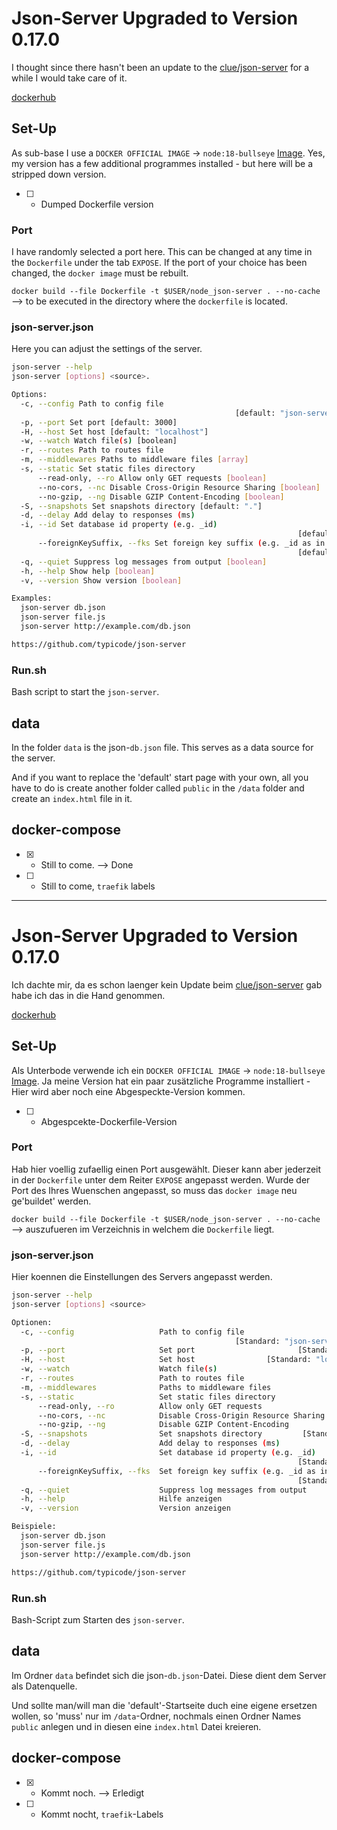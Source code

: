 # Json-Server Upgraded to Version 0.17.0

I thought since there hasn't been an update to the [clue/json-server](https://hub.docker.com/r/clue/json-server/) for a while I would take care of it.

[dockerhub](https://hub.docker.com/r/todesl33ter/json-server)

## Set-Up

As sub-base I use a `DOCKER OFFICIAL IMAGE` -> `node:18-bullseye` [Image](https://hub.docker.com/_/node/). Yes, my version has a few additional programmes installed - but here will be a stripped down version.

- [ ] - Dumped Dockerfile version

### Port

I have randomly selected a port here. This can be changed at any time in the `Dockerfile` under the tab `EXPOSE`. If the port of your choice has been changed, the `docker image` must be rebuilt.

`docker build --file Dockerfile -t $USER/node_json-server . --no-cache` --> to be executed in the directory where the `dockerfile` is located.

### json-server.json

Here you can adjust the settings of the server.

```bash
json-server --help
json-server [options] <source>.

Options:
  -c, --config Path to config file
                                                  [default: "json-server.json"]
  -p, --port Set port [default: 3000]
  -H, --host Set host [default: "localhost"]
  -w, --watch Watch file(s) [boolean]
  -r, --routes Path to routes file
  -m, --middlewares Paths to middleware files [array]
  -s, --static Set static files directory
      --read-only, --ro Allow only GET requests [boolean]
      --no-cors, --nc Disable Cross-Origin Resource Sharing [boolean]
      --no-gzip, --ng Disable GZIP Content-Encoding [boolean]
  -S, --snapshots Set snapshots directory [default: "."]
  -d, --delay Add delay to responses (ms)
  -i, --id Set database id property (e.g. _id)
                                                                [default: "id"]
      --foreignKeySuffix, --fks Set foreign key suffix (e.g. _id as in post_id)
                                                                [default: "id"]
  -q, --quiet Suppress log messages from output [boolean]
  -h, --help Show help [boolean]
  -v, --version Show version [boolean]

Examples:
  json-server db.json
  json-server file.js
  json-server http://example.com/db.json

https://github.com/typicode/json-server
```

### Run.sh

Bash script to start the `json-server`.

## data

In the folder `data` is the json-`db.json` file. This serves as a data source for the server.

And if you want to replace the 'default' start page with your own, all you have to do is create another folder called `public` in the `/data` folder and create an `index.html` file in it.

## docker-compose

- [x] - Still to come. --> Done
- [ ] - Still to come, `traefik` labels

------------------

# Json-Server Upgraded to Version 0.17.0

Ich dachte mir, da es schon laenger kein Update beim [clue/json-server](https://hub.docker.com/r/clue/json-server/) gab habe ich das in die Hand genommen.

[dockerhub](https://hub.docker.com/r/todesl33ter/json-server)

## Set-Up

Als Unterbode verwende ich ein `DOCKER OFFICIAL IMAGE` -> `node:18-bullseye` [Image](https://hub.docker.com/_/node/). Ja meine Version hat ein paar zusätzliche Programme installiert - Hier wird aber noch eine Abgespeckte-Version kommen.

- [ ] - Abgespcekte-Dockerfile-Version

### Port

Hab hier voellig zufaellig einen Port ausgewählt. Dieser kann aber jederzeit in der `Dockerfile` unter dem Reiter `EXPOSE` angepasst werden. Wurde der Port des Ihres Wuenschen angepasst, so muss das `docker image` neu ge'buildet' werden.

`docker build --file Dockerfile -t $USER/node_json-server . --no-cache` --> auszufueren im Verzeichnis in welchem die `Dockerfile` liegt.

### json-server.json

Hier koennen die Einstellungen des Servers angepasst werden.

```bash
json-server --help
json-server [options] <source>

Optionen:
  -c, --config                   Path to config file
                                                  [Standard: "json-server.json"]
  -p, --port                     Set port                       [Standard: 3000]
  -H, --host                     Set host                [Standard: "localhost"]
  -w, --watch                    Watch file(s)                         [boolean]
  -r, --routes                   Path to routes file
  -m, --middlewares              Paths to middleware files               [array]
  -s, --static                   Set static files directory
      --read-only, --ro          Allow only GET requests               [boolean]
      --no-cors, --nc            Disable Cross-Origin Resource Sharing [boolean]
      --no-gzip, --ng            Disable GZIP Content-Encoding         [boolean]
  -S, --snapshots                Set snapshots directory         [Standard: "."]
  -d, --delay                    Add delay to responses (ms)
  -i, --id                       Set database id property (e.g. _id)
                                                                [Standard: "id"]
      --foreignKeySuffix, --fks  Set foreign key suffix (e.g. _id as in post_id)
                                                                [Standard: "Id"]
  -q, --quiet                    Suppress log messages from output     [boolean]
  -h, --help                     Hilfe anzeigen                        [boolean]
  -v, --version                  Version anzeigen                      [boolean]

Beispiele:
  json-server db.json
  json-server file.js
  json-server http://example.com/db.json

https://github.com/typicode/json-server
```

### Run.sh

Bash-Script zum Starten des `json-server`.

## data

Im Ordner `data` befindet sich die json-`db.json`-Datei. Diese dient dem Server als Datenquelle.

Und sollte man/will man die 'default'-Startseite duch eine eigene ersetzen wollen, so 'muss' nur im `/data`-Ordner, nochmals einen Ordner Names `public` anlegen und in diesen eine `index.html` Datei kreieren.

## docker-compose

- [x] - Kommt noch. --> Erledigt
- [ ] - Kommt nocht, `traefik`-Labels

